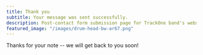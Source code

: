 ```yaml
---
title: Thank you
subtitle: Your message was sent successfully.
description: Post-contact form submission page for TrackOne band's website.  TrackOne plays rock & roll covers in Central Connecticut.
featured_image: "/images/drum-head-bw-ar67.png"
---
```


Thanks for your note -- we will get back to you soon!
